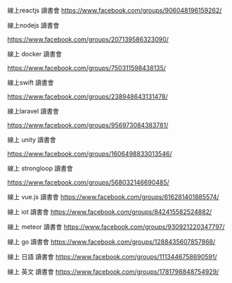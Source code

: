線上reactjs 讀書會
https://www.facebook.com/groups/906048196159262/		

線上nodejs 讀書會

https://www.facebook.com/groups/207139586323090/		

線上 docker 讀書會 		

https://www.facebook.com/groups/750311598438135/		

線上swift 讀書會

https://www.facebook.com/groups/238948643131478/		

線上laravel 讀書會

https://www.facebook.com/groups/956973084383781/		

線上 unity 讀書會

https://www.facebook.com/groups/1606498833013546/			

線上 strongloop 讀書會

https://www.facebook.com/groups/568032146690485/		

線上 vue.js 讀書會
https://www.facebook.com/groups/616281401885574/		

線上 iot 讀書會
https://www.facebook.com/groups/842415582524882/

線上 meteor 讀書會
https://www.facebook.com/groups/930921220347797/

線上 go 讀書會
https://www.facebook.com/groups/1288435607857868/


線上 日語 讀書會
https://www.facebook.com/groups/1113446758690591/

線上 英文 讀書會
https://www.facebook.com/groups/1781798848754929/
